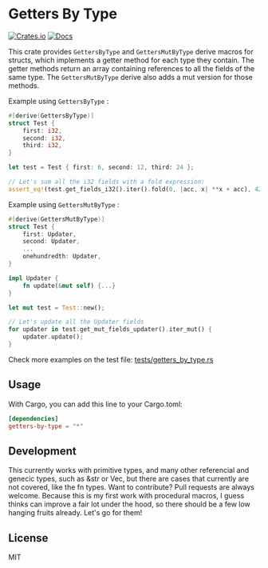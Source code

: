 # Getters By Type

[![Crates.io](https://img.shields.io/crates/v/getters-by-type.svg)](https://crates.io/crates/getters-by-type)
[![Docs](https://docs.rs/getters-by-type/badge.svg)](https://docs.rs/getters-by-type)

This crate provides `GettersByType` and `GettersMutByType` derive macros for structs, which implements a getter method for each type they contain. The getter methods return an array containing references to all the fields of the same type. The `GettersMutByType` derive also adds a mut version for those methods.

Example using `GettersByType` :

```rust
#[derive(GettersByType)]
struct Test {
    first: i32,
    second: i32,
    third: i32,
}

let test = Test { first: 6, second: 12, third: 24 };

// Let's sum all the i32 fields with a fold expression:
assert_eq!(test.get_fields_i32().iter().fold(0, |acc, x| **x + acc), 42);
```

Example using `GettersMutByType` :


```rust
#[derive(GettersMutByType)]
struct Test {
    first: Updater,
    second: Updater,
    ...
    onehundredth: Updater,
}

impl Updater {
    fn update(&mut self) {...}
}

let mut test = Test::new();

// Let's update all the Updater fields
for updater in test.get_mut_fields_updater().iter_mut() {
    updater.update();
}
```

Check more examples on the test file: [tests/getters_by_type.rs](tests/getters_by_type.rs)

## Usage

With Cargo, you can add this line to your Cargo.toml:

```toml
[dependencies]
getters-by-type = "*"
```

## Development

This currently works with primitive types, and many other referencial and genecic types, such as &str or Vec, but there are cases that currently are not covered, like the fn types. Want to contribute? Pull requests are always welcome. Because this is my first work with procedural macros, I guess thinks can improve a fair lot under the hood, so there should be a few low hanging fruits already. Let's go for them!

## License

MIT
